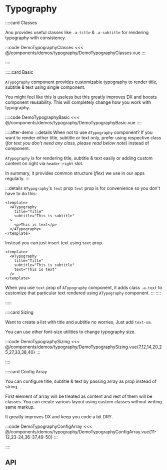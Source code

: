 <script lang="ts" setup>
import api from '@anu/component-meta/ATypography.json';
</script>

# Typography

<!-- 👉 Classes -->
::::card Classes

Anu provides useful classes like `.a-title` & `.a-subtitle` for rendering typography with consistency.

:::code DemoTypographyClasses
<<< @/components/demos/typography/DemoTypographyClasses.vue
:::

::::

<!-- 👉 Basic -->
:::::card Basic

`ATypography` component provides customizable typography to render title, subtitle & text using single component.

You might feel like this is useless but this greatly improves DX and boosts component reusability. This will completely change how you work with typography.

::::code DemoTypographyBasic
<<< @/components/demos/typography/DemoTypographyBasic.vue
::::

::::after-demo
:::details When not to use `ATypography` component?
If you want to render either title, subtitle or text only, prefer using respective class (_for text you don't need any class, please read below note_) instead of component.

`ATypography` is for rendering title, subtitle & text easily or adding custom content on right via `header-right` slot.

In summary, it provides common structure (_flex_) we use in our apps regularly.
:::

:::details `ATypography`'s `text` prop
`text` prop is for convenience so you don't have to do this:

```vue
<template>
  <ATypography
    title="Title"
    subtitle="This is subtitle"
  >
    <p>This is text</p>
  </ATypography>
</template>
```

Instead you can just insert text using `text` prop.

```vue
<template>
  <ATypography
    title="Title"
    subtitle="This is subtitle"
    text="This is text"
  />
</template>

```

When you use `text` prop of `ATypography` component, it adds class `.a-text` to customize that particular text rendered using `ATypography` component.
:::
::::

:::::

<!-- 👉 Sizing -->
::::card Sizing

Want to create a list with title and subtitle no worries, Just add `text-sm`.

You can use other font-size utilities to change typography size.

:::code DemoTypographySizing
<<< @/components/demos/typography/DemoTypographySizing.vue{7,12,14,20,25,27,33,38,40}
:::

::::

<!-- 👉 Config Array -->
::::card Config Array

You can configure title, subtitle & text by passing array as prop instead of string.

First element of array will be treated as content and rest of them will be classes. You can create various layout using custom classes without writing same markup.

It greatly improves DX and keep you code a bit DRY.

:::code DemoTypographyConfigArray
<<< @/components/demos/typography/DemoTypographyConfigArray.vue{11-12,23-24,36-37,49-50}
:::

::::

<!-- 👉 API -->
## API

<Api title="Typography" :api="api"></Api>
